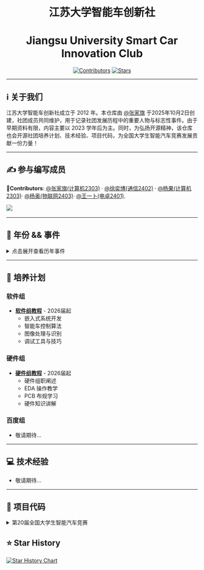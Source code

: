 <div align="center">

# 江苏大学智能车创新社
# Jiangsu University Smart Car Innovation Club

[![Contributors](https://img.shields.io/github/contributors/JiaqiZhang-Sengoku/UJS-Smart-Car-Innovation-Club)](https://github.com/JiaqiZhang-Sengoku/UJS-Smart-Car-Innovation-Club/graphs/contributors) [![Stars](https://img.shields.io/github/stars/JiaqiZhang-Sengoku/UJS-Smart-Car-Innovation-Club)](https://github.com/JiaqiZhang-Sengoku/UJS-Smart-Car-Innovation-Club/stargazers)

</div>

---

## ℹ️ 关于我们

江苏大学智能车创新社成立于 2012 年。本仓库由 [@张家旗](https://github.com/Sengokuuuu) 于2025年10月2日创建，社团成员共同维护，用于记录社团发展历程中的重要人物与标志性事件。由于早期资料有限，内容主要以 2023 学年后为主。同时，为弘扬开源精神，该仓库也会开源社团培养计划、技术经验、项目代码，为全国大学生智能汽车竞赛发展贡献一份力量！

---

## ✍️ 参与编写成员

**🦉Contributors**: [@张家旗(计算机2303)](https://github.com/Sengokuuuu) · [@徐奕博(通信2402)](https://github.com/XCMB-haochi) · [@杨果(计算机2303)](https://github.com/Rcheeseburger)· [@杨奥(物联网2403)](https://github.com/evil0knight)· [@王一卜(电卓2401)](https://github.com/dhawu172).

<a href="https://github.com/JiaqiZhang-Sengoku/UJS-Smart-Car-Innovation-Club/graphs/contributors">
  <img src="https://contributors-img.web.app/image?repo=JiaqiZhang-Sengoku/UJS-Smart-Car-Innovation-Club" />
</a>

---

## 📅 年份 && 事件

<details>
<summary>点击展开查看历年事件</summary>

### 2012学年
### 2012年××月××日
🎉🎊**江苏大学智能车创新社成立!!!** 🎊🎉

### 2013学年

### 2014学年

### 2015学年

### 2016学年

### 2017学年

### 2018学年

### 2019学年

### 2020学年

### 2021学年

### 2022学年

### 2023学年


### 2024学年

#### 👥 主要成员

|&emsp;&emsp;&emsp;&emsp; **社长** &emsp;&emsp;&emsp;&emsp; |&emsp;&emsp;&emsp;&emsp; **副社长** &emsp;&emsp;&emsp;&emsp; |&emsp;&emsp;&emsp;&emsp; **团支书** &emsp;&emsp;&emsp;&emsp;|
|:------:|:------:|:------:|
| **张家旗** | **随一鹏** | **杨果** | 

#### 📸 事件记录

##### 2025年07月26日 智能车省赛
![](https://github.com/JiaqiZhang-Sengoku/UJS-Smart-Car-Innovation-Club/blob/main/Figures/2024/20250726_0.jpg)
![](https://github.com/JiaqiZhang-Sengoku/UJS-Smart-Car-Innovation-Club/blob/main/Figures/2024/20250726_1.jpg)
![拍摄于2025年07月26日；地点:南京信息工程大学](https://github.com/JiaqiZhang-Sengoku/UJS-Smart-Car-Innovation-Club/blob/main/Figures/2024/20250726_2.jpg)
拍摄于2025年07月26日；地点 : 南京信息工程大学

### 2025学年
#### 👥 主要成员

|&emsp;&emsp;&emsp; **社长** &emsp;&emsp;&emsp;|&emsp;&emsp;&emsp; **副社长** &emsp;&emsp;&emsp;|&emsp;&emsp;&emsp; **团支书** &emsp;&emsp;&emsp;|&emsp;&emsp;&emsp; **软件组组长** &emsp;&emsp;&emsp;|
|:------:|:------:|:------:|:------:|
| **王浩民** | **卢帅** | **王一卜** | **徐奕博** |

</details>

---

## 🎯 培养计划

### 软件组
- [**软件组教程**](./docs/tutorials/software/) - 2026届起
  - 嵌入式系统开发
  - 智能车控制算法
  - 图像处理与识别
  - 调试工具与技巧

### 硬件组
- [**硬件组教程**](https://github.com/dhawu172/smart-car/blob/master/%E7%A1%AC%E4%BB%B6%E5%9F%B9%E8%AE%AD.pdf) - 2026届起
  - 硬件组职阐述
  - EDA 操作教学
  - PCB 布规学习
  - 硬件知识讲解

### 百度组
- 敬请期待...

---

## 💻 技术经验

- 敬请期待...

---

## 📂 项目代码

<details>
<summary>第20届全国大学生智能汽车竞赛</summary>

<details>
<summary>智能视觉组</summary>

**组员**：[@徐奕博](https://github.com/XCMB-haochi)（通信2402，软件）· 王浩民（电信2403，软件）· 严俊涵（测控2502，硬件）

- [**分类训练项目**](https://github.com/XCMB-haochi/Classify_Train_Proj_RELEASE) - 图像分类训练相关代码
- [**智能车主控代码**](https://github.com/XCMB-haochi/SmartCar20TH_SV_RELEASE) - 智能车控制系统代码

</details>

<details>
<summary>平衡轮腿组</summary>

**组员**：[@王一卜](https://github.com/dhawu172)(电卓2401，硬件) · [@杨奥](https://github.com/evil0knight)(物联网2403，软件) · 邹文(机械2305, 软件)

- [**JSU_Infin0**](https://github.com/evil0knight/JSU_Infin0.git) - 省2代码备份,包含前期寒假备赛日记,本人智寡才轻,其中滋味,需后人自我体会
- [**轮腿硬件PCB**](https://github.com/dhawu172/smart-car.git)- 20届轮腿硬件pcb文件
</details>

</details>

## ⭐️ Star History

[![Star History Chart](https://api.star-history.com/svg?repos=JiaqiZhang-Sengoku/UJS-Smart-Car-Innovation-Club&type=Date&t=1)](https://star-history.com/#JiaqiZhang-Sengoku/UJS-Smart-Car-Innovation-Club&Date)
